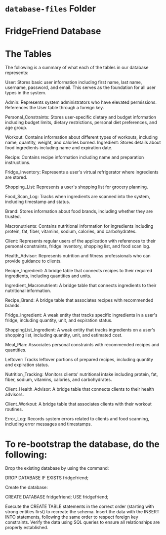 # `database-files` Folder

# FridgeFriend Database

# The Tables

The following is a summary of what each of the tables in our database represents:

User: Stores basic user information including first name, last name, username, password, and email. This serves as the foundation for all user types in the system.

Admin: Represents system administrators who have elevated permissions. References the User table through a foreign key.

Personal_Constraints: Stores user-specific dietary and budget information including budget limits, dietary restrictions, personal diet preferences, and age group.

Workout: Contains information about different types of workouts, including name, quantity, weight, and calories burned.
Ingredient: Stores details about food ingredients including name and expiration date.

Recipe: Contains recipe information including name and preparation instructions.

Fridge_Inventory: Represents a user's virtual refrigerator where ingredients are stored.

Shopping_List: Represents a user's shopping list for grocery planning.

Food_Scan_Log: Tracks when ingredients are scanned into the system, including timestamp and status.

Brand: Stores information about food brands, including whether they are trusted.

Macronutrients: Contains nutritional information for ingredients including protein, fat, fiber, vitamins, sodium, calories, and carbohydrates.

Client: Represents regular users of the application with references to their personal constraints, fridge inventory, shopping list, and food scan log.

Health_Advisor: Represents nutrition and fitness professionals who can provide guidance to clients.

Recipe_Ingredient: A bridge table that connects recipes to their required ingredients, including quantities and units.

Ingredient_Macronutrient: A bridge table that connects ingredients to their nutritional information.

Recipe_Brand: A bridge table that associates recipes with recommended brands.

Fridge_Ingredient: A weak entity that tracks specific ingredients in a user's fridge, including quantity, unit, and expiration status.

ShoppingList_Ingredient: A weak entity that tracks ingredients on a user's shopping list, including quantity, unit, and estimated cost.

Meal_Plan: Associates personal constraints with recommended recipes and quantities.

Leftover: Tracks leftover portions of prepared recipes, including quantity and expiration status.

Nutrition_Tracking: Monitors clients' nutritional intake including protein, fat, fiber, sodium, vitamins, calories, and carbohydrates.

Client_Health_Advisor: A bridge table that connects clients to their health advisors.

Client_Workout: A bridge table that associates clients with their workout routines.

Error_Log: Records system errors related to clients and food scanning, including error messages and timestamps.

# To re-bootstrap the database, do the following:

Drop the existing database by using the command:

DROP DATABASE IF EXISTS fridgefriend;

Create the database:

CREATE DATABASE fridgefriend;
USE fridgefriend;

Execute the CREATE TABLE statements in the correct order (starting with strong entities first) to recreate the schema.
Insert the data with the INSERT INTO statements, following the same order to respect foreign key constraints.
Verify the data using SQL queries to ensure all relationships are properly established.
